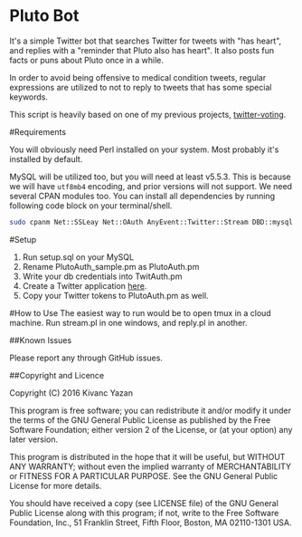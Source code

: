 Pluto Bot
===============

It's a simple Twitter bot that searches Twitter for tweets with "has heart", and replies with a "reminder that Pluto also has heart". It also posts fun facts or puns about Pluto once in a while.


In order to avoid being offensive to medical condition tweets, regular expressions are utilized to not to reply to tweets that has some special keywords.

This script is heavily based on one of my previous projects, [twitter-voting](https://github.com/kyzn/twitter-voting).

#Requirements

You will obviously need Perl installed on your system. Most probably it's installed by default.

MySQL will be utilized too, but you will need at least v5.5.3. This is because we will have `utf8mb4` encoding, and prior versions will not support.
We need several CPAN modules too. You can install all dependencies by running following code block on your terminal/shell.

```bash
sudo cpanm Net::SSLeay Net::OAuth AnyEvent::Twitter::Stream DBD::mysql DateTime::Format::Strptime DateTime::Format::DBI DateTime::Format::MySQL Net::Twitter
```

#Setup
1. Run setup.sql on your MySQL
2. Rename PlutoAuth_sample.pm as PlutoAuth.pm
3. Write your db credentials into TwitAuth.pm
4. Create a Twitter application [here](http://apps.twitter.com).
5. Copy your Twitter tokens to PlutoAuth.pm as well.


#How to Use
The easiest way to run would be to open tmux in a cloud machine. Run stream.pl in one windows, and reply.pl in another.


##Known Issues

Please report any through GitHub issues.

##Copyright and Licence

Copyright (C) 2016 Kivanc Yazan

This program is free software; you can redistribute it and/or modify
it under the terms of the GNU General Public License as published by
the Free Software Foundation; either version 2 of the License, or
(at your option) any later version.

This program is distributed in the hope that it will be useful,
but WITHOUT ANY WARRANTY; without even the implied warranty of
MERCHANTABILITY or FITNESS FOR A PARTICULAR PURPOSE.  See the
GNU General Public License for more details.

You should have received a copy (see LICENSE file) of the GNU General Public License
along with this program; if not, write to the Free Software Foundation, Inc.,
51 Franklin Street, Fifth Floor, Boston, MA 02110-1301 USA.